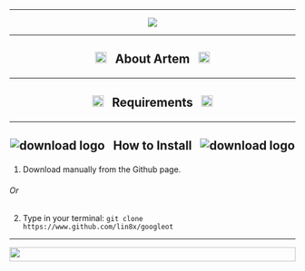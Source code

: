 <img src="https://github.com/Lin8x/artem-mail/blob/master/artem-mail/topbar.jpg" width="100%" height="10">

------------------------------------------------------------------------

<p align="center">
<img src="https://github.com/Lin8x/artem-mail/blob/master/artem-mail/artemlogo.png">
</p>

------------------------------------------------------------------------

## <p align="center"> <img src="https://raw.githubusercontent.com/Lin8x/artem-mail/master/artem-mail/artemalogo.png" alt="googleot" width="20" height="20"> &nbsp; About Artem &nbsp; <img src="https://raw.githubusercontent.com/Lin8x/artem-mail/master/artem-mail/artemalogo.png" alt="googleot" width="20" height="20"> </p>

------------------------------------------------------------------------

## <p align="center"> <img src="https://i.ibb.co/GPtkjY1/60889-200-29x29.png" alt="googleot" width="20" height="20"> &nbsp; Requirements &nbsp; <img src="https://i.ibb.co/GPtkjY1/60889-200-29x29.png" alt="googleot" width="20" height="20"> </p>

------------------------------------------------------------------------

## <p align="center"> ![download logo](https://i.ibb.co/fXV1fGD/download.png") &nbsp; How to Install &nbsp; ![download logo](https://i.ibb.co/fXV1fGD/download.png") </p>

1. Download manually from the Github page.
###### Or
2. Type in your terminal:
`git clone https://www.github.com/lin8x/googleot`

------------------------------------------------------------------------

<img src="https://github.com/Lin8x/artem-mail/blob/master/artem-mail/topbar.jpg" width="100%" height="25">
